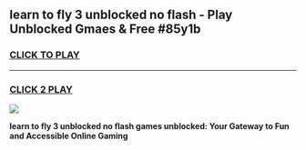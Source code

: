 
## learn to fly 3 unblocked no flash - Play Unblocked Gmaes & Free #85y1b
<h3>
<a href="https://news.freeplayer.one?title=learn_to_fly_3_unblocked_no_flash&ref=24F">CLICK TO PLAY</a></h3>
<hr>

<h3>
<a href="https://news.freeplayer.one?title=learn_to_fly_3_unblocked_no_flash&ref=24F">CLICK 2 PLAY</a>
  
</h3>

<a href="https://news.freeplayer.one?title=learn_to_fly_3_unblocked_no_flash&ref=24F/"><img src="https://clearcache.store/games.png"></a>


**learn to fly 3 unblocked no flash games unblocked: Your Gateway to Fun and Accessible Online Gaming**

